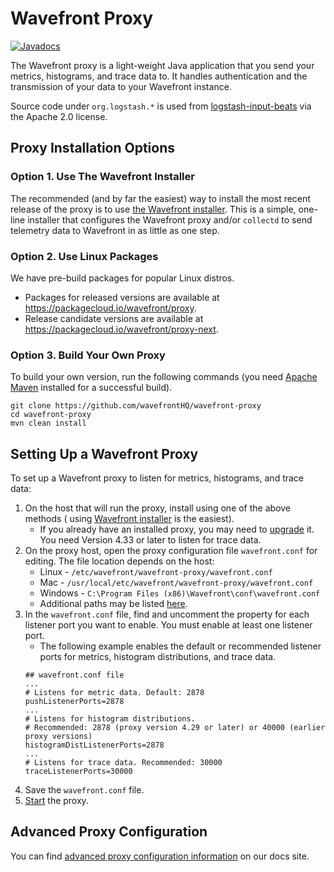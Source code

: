 # Wavefront Proxy

[![Javadocs](http://javadoc.io/badge/com.wavefront/proxy.svg)](http://javadoc.io/doc/com.wavefront/proxy)

The Wavefront proxy is a light-weight Java application that you send your metrics, histograms, and trace data to. It
handles authentication and the transmission of your data to your Wavefront instance.

Source code under `org.logstash.*` is used
from [logstash-input-beats](https://github.com/logstash-plugins/logstash-input-beats) via the Apache 2.0 license.

## Proxy Installation Options

### Option 1. Use The Wavefront Installer

The recommended (and by far the easiest) way to install the most recent release of the proxy is to
use [the Wavefront installer](https://docs.wavefront.com/proxies_installing.html##proxy-installation). This is a simple,
one-line installer that configures the Wavefront proxy and/or `collectd` to send telemetry data to Wavefront in as
little as one step.

### Option 2. Use Linux Packages

We have pre-build packages for popular Linux distros.

* Packages for released versions are available at https://packagecloud.io/wavefront/proxy.
* Release candidate versions are available at https://packagecloud.io/wavefront/proxy-next.

### Option 3. Build Your Own Proxy

To build your own version, run the following commands (you need [Apache Maven](https://maven.apache.org) installed for a
successful build).

```
git clone https://github.com/wavefrontHQ/wavefront-proxy
cd wavefront-proxy
mvn clean install
```

## Setting Up a Wavefront Proxy

To set up a Wavefront proxy to listen for metrics, histograms, and trace data:

1. On the host that will run the proxy, install using one of the above methods (
   using [Wavefront installer](http://docs.wavefront.com/proxies_installing.html##proxy-installation) is the easiest).
    * If you already have an installed proxy, you may need
      to [upgrade](http://docs.wavefront.com/proxies_installing.html#upgrading-a-proxy) it. You need Version 4.33 or
      later to listen for trace data.
2. On the proxy host, open the proxy configuration file `wavefront.conf` for editing. The file location depends on the
   host:
    * Linux - `/etc/wavefront/wavefront-proxy/wavefront.conf`
    * Mac - `/usr/local/etc/wavefront/wavefront-proxy/wavefront.conf`
    * Windows - `C:\Program Files (x86)\Wavefront\conf\wavefront.conf`
    * Additional paths may be listed [here](http://docs.wavefront.com/proxies_configuring.html#paths).
3. In the `wavefront.conf` file, find and uncomment the property for each listener port you want to enable. You must
   enable at least one listener port.
    * The following example enables the default or recommended listener ports for metrics, histogram distributions, and
      trace data.
    ```
    ## wavefront.conf file
    ...
    # Listens for metric data. Default: 2878
    pushListenerPorts=2878
    ...
    # Listens for histogram distributions. 
    # Recommended: 2878 (proxy version 4.29 or later) or 40000 (earlier proxy versions)
    histogramDistListenerPorts=2878
    ...
    # Listens for trace data. Recommended: 30000
    traceListenerPorts=30000
    ```
4. Save the `wavefront.conf` file.
5. [Start](http://docs.wavefront.com/proxies_installing.html###starting-and-stopping-a-proxy) the proxy.

## Advanced Proxy Configuration

You can find [advanced proxy configuration information](https://docs.wavefront.com/proxies_configuring.html) on our docs
site.
